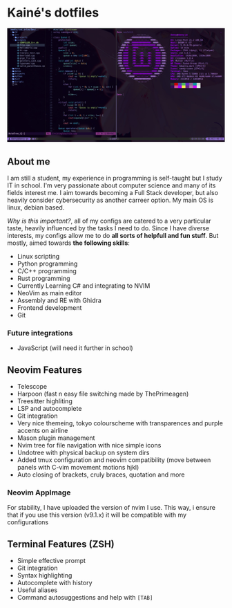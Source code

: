 # Kainé's dotfiles

![](./screenshot.jpeg)

## About me

I am still a student, my experience in programming is self-taught but I study IT in school. I'm very passionate about computer science and many of its fields interest me. I aim towards becoming a Full Stack developer, but also heavily consider cybersecurity as another carreer option. My main OS is linux, debian based.

*Why is this important?*, all of my configs are catered to a very particular taste, heavily influenced by the tasks I need to do. Since I have diverse interests, my configs allow me to do **all sorts of helpfull and fun stuff**. But mostly, aimed towards **the following skills**:

- Linux scripting
- Python programming
- C/C++ programming
- Rust programming
- Currently Learning C# and integrating to NVIM
- NeoVim as main editor
- Assembly and RE with Ghidra
- Frontend development
- Git

### Future integrations

- JavaScript (will need it further in school)

## Neovim Features

- Telescope
- Harpoon (fast n easy file switching made by ThePrimeagen)
- Treesitter highliting
- LSP and autocomplete
- Git integration
- Very nice themeing, tokyo colourscheme with transparences and purple accents on airline
- Mason plugin management
- Nvim tree for file navigation with nice simple icons
- Undotree with physical backup on system dirs
- Added tmux configuration and neovim compatibility (move between panels with C-vim movement motions hjkl)
- Auto closing of brackets, cruly braces, quotation and more

### Neovim AppImage

For stability, I have uploaded the version of nvim I use. This way, i ensure that if you use this version (v9.1.x) it will be compatible with my configurations

## Terminal Features (ZSH)

- Simple effective prompt
- Git integration
- Syntax highlighting
- Autocomplete with history
- Useful aliases
- Command autosuggestions and help with ```[TAB]```

